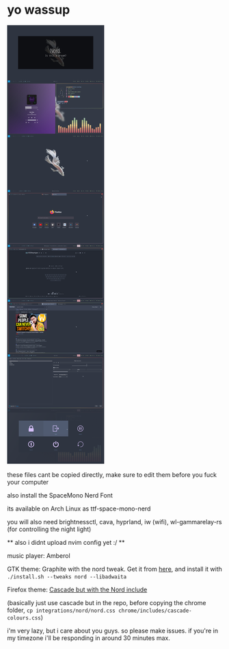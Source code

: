 # yo wassup
<img src="https://github.com/TheBeeBoi/dotfiles/blob/main/pics.png?raw=true" />

these files cant be copied directly, make sure to edit them before you fuck your computer

also install the SpaceMono Nerd Font

its available on Arch Linux as ttf-space-mono-nerd

you will also need brightnessctl, cava, hyprland, iw (wifi), wl-gammarelay-rs (for controlling the night light)

** also i didnt upload nvim config yet :/ **

music player: Amberol

GTK theme: Graphite with the nord tweak. Get it from [here](https://github.com/vinceliuice/Graphite-gtk-theme), and install it with `./install.sh --tweaks nord --libadwaita`

Firefox theme: [Cascade but with the Nord include](https://github.com/cascadefox/cascade)
 
(basically just use cascade but in the repo, before copying the chrome folder, `cp integrations/nord/nord.css chrome/includes/cascade-colours.css`)

i'm very lazy, but i care about you guys. so please make issues. if you're in my timezone i'll be responding in around 30 minutes max.
